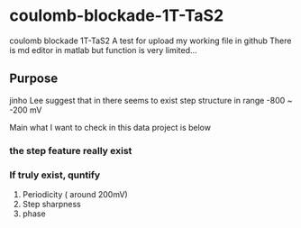 # coulomb-blockade-1T-TaS2
coulomb blockade 1T-TaS2
A test for upload my working file in github
There is md editor in matlab but function is very limited...

## Purpose
jinho Lee suggest that in there seems to exist step structure 
in range  -800 ~ -200 mV 

Main what I want to check in this data project is below
### the step feature really exist
### If truly exist, quntify 
1. Periodicity ( around 200mV)
1. Step sharpness
2. phase
